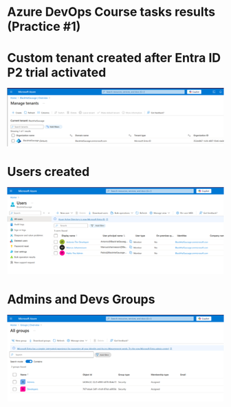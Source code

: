 # Azure DevOps Course tasks results (Practice #1)

# Custom tenant created after Entra ID P2 trial activated
![ScreenShot](screenshots_task1/tenant.png)

# Users created 
![ScreenShot](screenshots_task1/users.png)

# Admins and Devs Groups
![ScreenShot](screenshots_task1/groups.png)

# 
